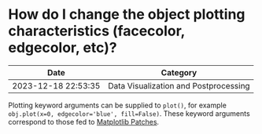 # How do I change the object plotting characteristics (facecolor, edgecolor, etc)?

| Date       | Category    |
|------------|-------------|
| 2023-12-18 22:53:35 | Data Visualization and Postprocessing |


Plotting keyword arguments can be supplied to <code>plot()</code>, for example <code>obj.plot(x=0, edgecolor='blue', fill=False)</code>. These keyword arguments correspond to those fed to <a target="_blank" rel="noopener" href="https://tinyurl.com/2nf5c2fk">Matplotlib Patches</a>.